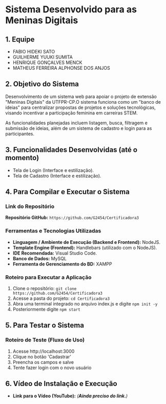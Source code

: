 # Sistema Desenvolvido para as Meninas Digitais

## 1. Equipe

* FABIO HIDEKI SATO
* GUILHERME YUUKI SUMITA
* HENRIQUE GONÇALVES MENCK
* MATHEUS FERREIRA ALPHONSE DOS ANJOS

## 2. Objetivo do Sistema

Desenvolvimento de um sistema web para apoiar o projeto de extensão "Meninas Digitais" da UTFPR-CP.O sistema funciona como um "banco de ideias" para centralizar propostas de projetos e soluções tecnológicas, visando incentivar a participação feminina em carreiras STEM.

As funcionalidades planejadas incluem listagem, busca, filtragem e submissão de ideias, além de um sistema de cadastro e login para as participantes.

## 3. Funcionalidades Desenvolvidas (até o momento)

* Tela de Login (Interface e estilização).
* Tela de Cadastro (Interface e estilização).

## 4. Para Compilar e Executar o Sistema

### Link do Repositório

**Repositório GitHub:** `https://github.com/G2454/Certificadora3`

### Ferramentas e Tecnologias Utilizadas

* **Linguagem / Ambiente de Execução (Backend e Frontend):** NodeJS.
* **Template Engine (Frontend):** Handlebars (utilizado com o NodeJS).
* **IDE Recomendada:** Visual Studio Code.
* **Banco de Dados:** MySQL
* **Ferramenta de Gerenciamento do BD:** XAMPP

### Roteiro para Executar a Aplicação

1.  Clone o repositório: `git clone https://github.com/G2454/Certificadora3`
2.  Acesse a pasta do projeto: `cd Certificadora3`
3.  Abra uma terminal integrado no arquivo index.js e digite `npm init -y`
4.  Posteriormente digite `npm start`

## 5. Para Testar o Sistema

### Roteiro de Teste (Fluxo de Uso)

1.  Acesse http://localhost:3000
2.  Clique no botão 'Cadastrar'
3.  Preencha os campos e salve
4.  Tente fazer login com o novo usuário

## 6. Vídeo de Instalação e Execução

* **Link para o Vídeo (YouTube):** *(**Ainda preciso do link.**)*
